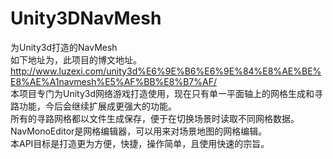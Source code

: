 Unity3DNavMesh
==============

为Unity3d打造的NavMesh<br>
如下地址为，此项目的博文地址。<br>
http://www.luzexi.com/unity3d%E6%9E%B6%E6%9E%84%E8%AE%BE%E8%AE%A1navmesh%E5%AF%BB%E8%B7%AF/ <br>
本项目专门为Unity3d网络游戏打造使用，现在只有单一平面轴上的网格生成和寻路功能，今后会继续扩展成更强大的功能。<br>
所有的寻路网格都以文件生成保存，便于在切换场景时读取不同网格数据。<br>
NavMonoEditor是网格编辑器，可以用来对场景地图的网格编辑。<br>
本API目标是打造更为方便，快捷，操作简单，且使用快速的宗旨。<br>
